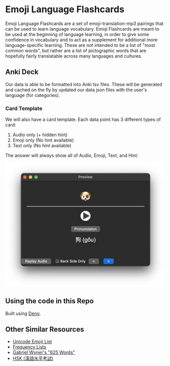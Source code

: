 # Emoji Language Flashcards

Emoji Language Flashcards are a set of emoji-translation-mp3 pairings that can be used to learn language vocabulary. Emoji Flashcards are meant to be used at the beginning of language learning, in order to give some confidence in vocabulary and to act as a supplement for additional more language-specific learning. These are not intended to be a list of "most common words", but rather are a list of pictographic words that are hopefully fairly translatable across many languages and cultures.

## Anki Deck

Our data is able to be formatted into Anki tsv files. These will be generated and cached on the fly by updated our data json files with the user's language (for categories).

### Card Template

We will also have a card template. Each data point has 3 different types of card:

1. Audio only (+ hidden hint)
2. Emoji only (No hint available)
3. Text only (No hint available)

The answer will always show all of Audio, Emoji, Text, and Hint:

![answer](./screenshots/answer.png)

## Using the code in this Repo

Built using [Deno](https://deno.com).

## Other Similar Resources

- [Unicode Emoji List](https://unicode.org/emoji/charts/full-emoji-list.html)
- [Frequency Lists](https://en.m.wiktionary.org/wiki/Wiktionary:Frequency_lists/English)
- [Gabriel Wyner's "625 Words"](https://fluent-forever.com/wp-content/uploads/2014/05/625-List-Thematic.pdf)
- [HSK (漢語水平考試)](https://mandarinbean.com/new-hsk-vocabulary/)
